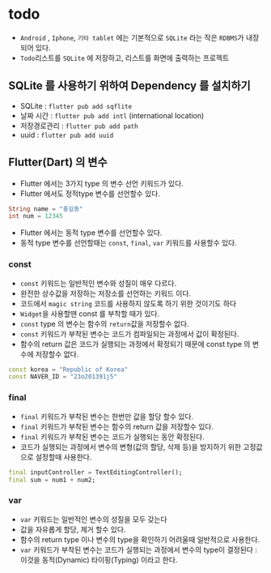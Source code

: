 # todo

- `Android` , `Iphone`, `기타 tablet` 에는 기본적으로 `SQLite` 라는 작은 `RDBMS`가 내장되어 있다.
- `Todo`리스트를 `SQLite` 에 저장하고, 리스트를 화면에 출력하는 프로젝트

## SQLite 를 사용하기 위하여 Dependency 를 설치하기

- SQLite : `flutter pub add sqflite`
- 날짜 시간 : `flutter pub add intl` (international location)
- 저장경로관리 : `flutter pub add path`
- uuid : `flutter pub add uuid`

## Flutter(Dart) 의 변수

- Flutter 에서는 3가지 type 의 변수 선언 키워드가 있다.
- Flutter 에서도 정적type 변수를 선언할수 있다.

```dart
String name = "홍길동"
int num = 12345
```

- Flutter 에서는 동적 type 변수를 선언할수 있다.
- 동적 type 변수를 선언할때는 `const`, `final`, `var` 키워드를 사용할수 있다.

### const

- `const` 키워드는 일반적인 변수와 성질이 매우 다르다.
- 완전한 상수값을 저장하는 저장소를 선언하는 키워드 이다.
- 코드에서 `magic string` 코드를 사용하지 않도록 하기 위한 것이기도 하다
- `Widget`을 사용할땐 const 를 부착할 때가 있다.
- `const` type 의 변수는 함수의 `return`값을 저장할수 없다.
- `const` 키워드가 부착된 변수는 코드가 컴파일되는 과정에서 값이 확정된다.
- 함수의 return 값은 코드가 실행되는 과정에서 확정되기 때문에 const type 의 변수에 저장할수 없다.

```dart
const korea = "Republic of Korea"
const NAVER_ID = "23o201391j5"
```

### final

- `final` 키워드가 부착된 변수는 한번만 값을 할당 할수 있다.
- `final` 키워드가 부착된 변수는 함수의 return 값을 저장할수 있다.
- `final` 키워드가 부착된 변수는 코드가 실행되는 동안 확정된다.
- 코드가 실행되는 과정에서 변수의 변형(값의 할당, 삭제 등)을 방지하기 위한 고정값으로 설정할때 사용한다.

```dart
final inputController = TextEditingController();
final sum = num1 + num2;
```

### var

- `var` 키워드는 일반적인 변수의 성질을 모두 갖는다
- 값을 자유롭게 할당, 제거 할수 있다.
- 함수의 return type 이나 변수의 type을 확인하기 어려울때 일반적으로 사용한다.
- `var` 키워드가 부착된 변수는 코드가 실행되는 과정에서 변수의 type이 결정된다 : 이것을 동적(Dynamic) 타이핑(Typing) 이라고 한다.
